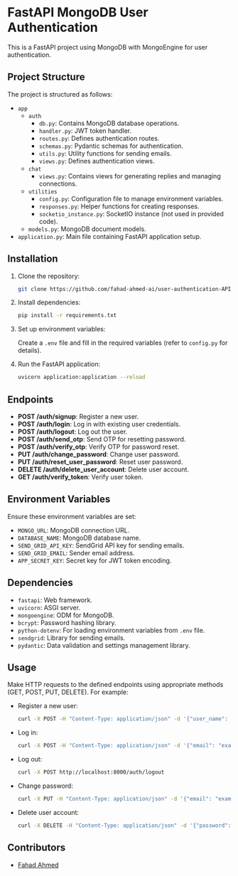 # FastAPI MongoDB User Authentication

This is a FastAPI project using MongoDB with MongoEngine for user authentication.

## Project Structure

The project is structured as follows:

- `app`
  - `auth`
    - `db.py`: Contains MongoDB database operations.
    - `handler.py`: JWT token handler.
    - `routes.py`: Defines authentication routes.
    - `schemas.py`: Pydantic schemas for authentication.
    - `utils.py`: Utility functions for sending emails.
    - `views.py`: Defines authentication views.
  - `chat`
    - `views.py`: Contains views for generating replies and managing connections.
  - `utilities`
    - `config.py`: Configuration file to manage environment variables.
    - `responses.py`: Helper functions for creating responses.
    - `socketio_instance.py`: SocketIO instance (not used in provided code).
  - `models.py`: MongoDB document models.
- `application.py`: Main file containing FastAPI application setup.

## Installation

1. Clone the repository:

   ```bash
   git clone https://github.com/fahad-ahmed-ai/user-authentication-APIs-fastapi-mongodb.git
   ```

2. Install dependencies:

   ```bash
   pip install -r requirements.txt
   ```

3. Set up environment variables:

   Create a `.env` file and fill in the required variables (refer to `config.py` for details).

4. Run the FastAPI application:

   ```bash
   uvicorn application:application --reload
   ```

## Endpoints

- **POST /auth/signup**: Register a new user.
- **POST /auth/login**: Log in with existing user credentials.
- **POST /auth/logout**: Log out the user.
- **POST /auth/send_otp**: Send OTP for resetting password.
- **POST /auth/verify_otp**: Verify OTP for password reset.
- **PUT /auth/change_password**: Change user password.
- **PUT /auth/reset_user_password**: Reset user password.
- **DELETE /auth/delete_user_account**: Delete user account.
- **GET /auth/verify_token**: Verify user token.

## Environment Variables

Ensure these environment variables are set:

- `MONGO_URL`: MongoDB connection URL.
- `DATABASE_NAME`: MongoDB database name.
- `SEND_GRID_API_KEY`: SendGrid API key for sending emails.
- `SEND_GRID_EMAIL`: Sender email address.
- `APP_SECRET_KEY`: Secret key for JWT token encoding.

## Dependencies

- `fastapi`: Web framework.
- `uvicorn`: ASGI server.
- `mongoengine`: ODM for MongoDB.
- `bcrypt`: Password hashing library.
- `python-dotenv`: For loading environment variables from `.env` file.
- `sendgrid`: Library for sending emails.
- `pydantic`: Data validation and settings management library.

## Usage

Make HTTP requests to the defined endpoints using appropriate methods (GET, POST, PUT, DELETE). For example:

- Register a new user:

  ```bash
  curl -X POST -H "Content-Type: application/json" -d '{"user_name": "example", "email": "example@example.com", "password": "password", "confirm_password": "password"}' http://localhost:8000/auth/signup
  ```

- Log in:

  ```bash
  curl -X POST -H "Content-Type: application/json" -d '{"email": "example@example.com", "password": "password"}' http://localhost:8000/auth/login
  ```

- Log out:

  ```bash
  curl -X POST http://localhost:8000/auth/logout
  ```

- Change password:

  ```bash
  curl -X PUT -H "Content-Type: application/json" -d '{"email": "example@example.com", "password": "new_password", "confirm_password": "new_password"}' http://localhost:8000/auth/change_password
  ```

- Delete user account:

  ```bash
  curl -X DELETE -H "Content-Type: application/json" -d '{"password": "password"}' http://localhost:8000/auth/delete_user_account
  ```

## Contributors

- [Fahad Ahmed](https://github.com/fahad-ahmed-ai)
